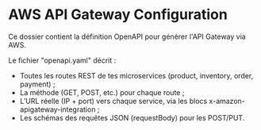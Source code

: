 # AWS API Gateway Configuration

Ce dossier contient la définition OpenAPI pour générer l'API Gateway via AWS.

Le fichier "openapi.yaml" décrit :

* Toutes les routes REST de tes microservices (product, inventory, order, payment) ;
* La méthode (GET, POST, etc.) pour chaque route ;
* L’URL réelle (IP + port) vers chaque service, via les blocs x-amazon-apigateway-integration ;
* Les schémas des requêtes JSON (requestBody) pour les POST/PUT.
